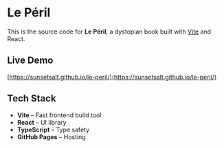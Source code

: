 # Le Péril

This is the source code for **Le Péril**, a dystopian book built with [Vite](https://vitejs.dev/) and React.

## Live Demo
[https://sunsetsalt.github.io/le-peril/](https://sunsetsalt.github.io/le-peril/)

## Tech Stack
- **Vite** – Fast frontend build tool
- **React** – UI library
- **TypeScript** – Type safety
- **GitHub Pages** – Hosting